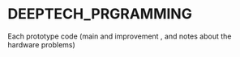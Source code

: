 # DEEPTECH_PRGRAMMING
Each prototype code (main and  improvement , and notes about the hardware problems)
